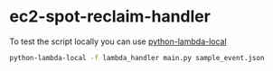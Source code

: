 # ec2-spot-reclaim-handler

To test the script locally you can use [python-lambda-local](https://pypi.org/project/python-lambda-local/)

```bash
python-lambda-local -f lambda_handler main.py sample_event.json
```
